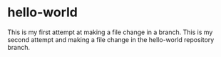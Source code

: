 # hello-world
This is my first attempt at making a file change in a branch.
This is my second attempt and making a file change in the hello-world repository branch.
